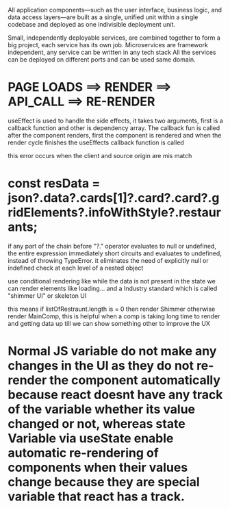 <!-- head: LECTURE 06 -->

<!--? 1). Monolith Architecture {Everything in a single Unit} -->

All application components—such as the user interface, business logic, and data access layers—are built as a single, unified unit within a single codebase and deployed as one indivisible deployment unit.

<!--? 2). Microservice {single responsibility principle} -->

Small, independently deployable services, are combined together to form a big project, each service has its own job.
Microservices are framework independent, any service can be written in any tech stack
All the services can be deployed on different ports and can be used same domain.

<!-- note: Approach used to render Webpage in React ->  -->

# PAGE LOADS ==> RENDER ==> API_CALL ==> RE-RENDER

<!--? useEffect hook -->

useEffect is used to handle the side effects, it takes two arguments, first is a callback function and other is dependency array.
The callback fun is called after the component renders, first the component is rendered and when the render cycle finishes the useEffects callback function is called

<!--* CORS - Cross Origin Resource Sharing -->

this error occurs when the client and source origin are mis match

<!--head: optional chaining -->

# const resData = json?.data?.cards[1]?.card?.card?.gridElements?.infoWithStyle?.restaurants;

if any part of the chain before "?." operator evaluates to null or undefined, the entire expression immediately short circuits and evaluates to undefined, instead of throwing TypeError. it eliminates the need of explicitly null or indefined check at each level of a nested object

<!--? Improving UX while component is rendering and taking time -->

use conditional rendering like while the data is not present in the state we can render elements like loading... and a Industry standard which is called "shimmer UI" or skeleton UI

<!--* return listOfRestraunt.length === 0 ? <Shimmer /> : <MainComp />  -->

this means if listOfRestraunt.length is = 0 then render Shimmer otherwise render MainComp, this is helpful when a comp is taking long time to render and getting data up till we can show something other to improve the UX

<!--? Why state Variable instead of normal JS variable -->

# Normal JS variable do not make any changes in the UI as they do not re-render the component automatically because react doesnt have any track of the variable whether its value changed or not, whereas state Variable via useState enable automatic re-rendering of components when their values change because they are special variable that react has a track.

<!--? what happens when a state variable changes through updator fun and how the value changes? -->
<!-- note: when a state variable changes the updator function call the component function once again but with the new value it provided, that means a new tree of that comp is build and it finds the DIFF bw old DOM tree and new DOM tree. And with what the difference react found it updates that thing, as changing the state variable caused a re render of the component but with new instance of data -->

<!--? how input field work in React -->
<!--* first we have to make a local state variable to hold the value using useState(), then we have to bind the value of the input with the local variable, after that we have to make a onChange handler function to change the value of the state variable and then the value inside the input can change  -->
<!-- note: Everytime the value inside the input changes even when we just type one sinle letter the component get re rendered -->
